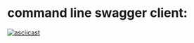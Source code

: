 # command line swagger client:
[![asciicast](https://asciinema.org/a/PnhGfZB4HUJTwCDxlo2rkHCRw.svg)](https://asciinema.org/a/PnhGfZB4HUJTwCDxlo2rkHCRw)
